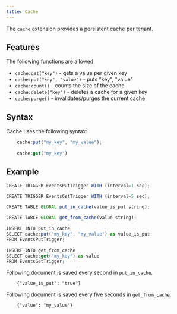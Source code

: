 ```yaml
---
title: Cache
---
```


The `cache` extension provides a persistent cache per tenant.

## Features

The following functions are allowed:

- `cache:get("key")`          - gets a value per given key
- `cache:put("key", "value")` - puts "key", "value"
- `cache:count()`             - counts the size of the cache
- `cache:delete("key")`       - deletes a cache for a given key
- `cache:purge()`             - invalidates/purges the current cache

## Syntax

Cache uses the following syntax:

```js
	cache:put("my_key", "my_value");
	
	cache:get("my_key")
```

## Example

```js
CREATE TRIGGER EventsPutTrigger WITH (interval=1 sec);

CREATE TRIGGER EventsGetTrigger WITH (interval=5 sec);

CREATE TABLE GLOBAL put_in_cache(value_is_put string);

CREATE TABLE GLOBAL get_from_cache(value string);

INSERT INTO put_in_cache 
SELECT cache:put("my_key", "my_value") as value_is_put 
FROM EventsPutTrigger;

INSERT INTO get_from_cache
SELECT cache:get("my_key") as value
FROM EventsGetTrigger;
```

Following document is saved every second in `put_in_cache`.

        {"value_is_put": "true"}
        
		
Following document is saved every five seconds in `get_from_cache`.
    
        {"value": "my_value"}
